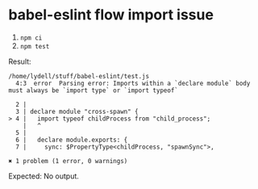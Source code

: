 # babel-eslint flow import issue

1. `npm ci`
2. `npm test`

Result:

```
/home/lydell/stuff/babel-eslint/test.js
  4:3  error  Parsing error: Imports within a `declare module` body must always be `import type` or `import typeof`

  2 | 
  3 | declare module "cross-spawn" {
> 4 |   import typeof childProcess from "child_process";
    |   ^
  5 | 
  6 |   declare module.exports: {
  7 |     sync: $PropertyType<childProcess, "spawnSync">,

✖ 1 problem (1 error, 0 warnings)
```

Expected: No output.
